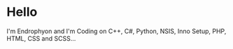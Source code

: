 # Hello

I'm Endrophyon and I'm Coding on C++, C#, Python, NSIS, Inno Setup, PHP, HTML, CSS and SCSS...
